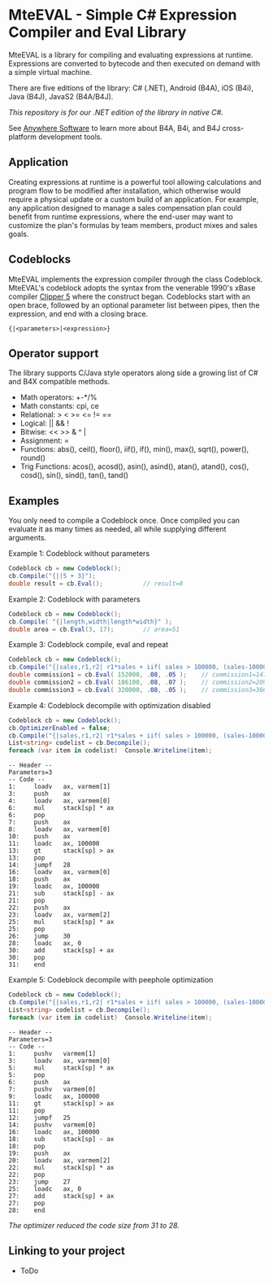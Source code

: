 # MteEVAL - Simple C# Expression Compiler and Eval Library

MteEVAL is a library for compiling and evaluating expressions at runtime. Expressions are converted to bytecode and then executed on demand with a simple virtual machine.

There are five editions of the library: C# (.NET), Android (B4A), iOS (B4i), Java (B4J), JavaS2 (B4A/B4J).

   *This repository is for our .NET edition of the library in native C#.*

See [Anywhere Software](https://www.idevaffiliate.com/33168/16-0-3-1.html) to learn more about B4A, B4i, and B4J cross-platform development tools.

## Application

Creating expressions at runtime is a powerful tool allowing calculations and program flow to be modified after installation, which otherwise would require a physical update or a custom build of an application. For example, any application designed to manage a sales compensation plan could benefit from runtime expressions, where the end-user may want to customize the plan's formulas by team members, product mixes and sales goals.

## Codeblocks

MteEVAL implements the expression compiler through the class Codeblock. MteEVAL's codeblock adopts the syntax from the venerable 1990's xBase compiler [Clipper 5](https://en.wikipedia.org/wiki/Clipper_(programming_language)) where the construct began. Codeblocks start with an open brace, followed by an optional parameter list between pipes, then the expression, and end with a closing brace.

```clipper
{|<parameters>|<expression>}
```
## Operator support

The library supports C/Java style operators along side a growing list of C# and B4X compatible methods.

* Math operators: +-*/%
* Math constants: cpi, ce 
* Relational: > < >= <= != ==
* Logical: || && !
* Bitwise: << >> & ^ |
* Assignment: =
* Functions: abs(), ceil(), floor(), iif(), if(), min(), max(), sqrt(), power(), round()
* Trig Functions: acos(), acosd(), asin(), asind(), atan(), atand(), cos(), cosd(), sin(), sind(), tan(), tand()

## Examples

You only need to compile a Codeblock once.  Once compiled you can evaluate it as many times as needed, all while supplying different arguments. 

Example 1: Codeblock without parameters

```cs
Codeblock cb = new Codeblock();
cb.Compile("{||5 + 3}");
double result = cb.Eval();           // result=8
```

Example 2: Codeblock with parameters

```cs
Codeblock cb = new Codeblock();
cb.Compile( "{|length,width|length*width}" );
double area = cb.Eval(3, 17);        // area=51
```

Example 3: Codeblock compile, eval and repeat

```cs
Codeblock cb = new Codeblock();
cb.Compile("{|sales,r1,r2| r1*sales + iif( sales > 100000, (sales-100000)*r2, 0 ) }");
double commission1 = cb.Eval( 152000, .08, .05 );    // commission1=14760
double commission2 = cb.Eval( 186100, .08, .07 );    // commission2=20915
double commission3 = cb.Eval( 320000, .08, .05 );    // commission3=36600
```

Example 4: Codeblock decompile with optimization disabled

```cs
Codeblock cb = new Codeblock();
cb.OptimizerEnabled = false;                       
cb.Compile("{|sales,r1,r2| r1*sales + iif( sales > 100000, (sales-100000)*r2, 0 ) }");
List<string> codelist = cb.Decompile();
foreach (var item in codelist)  Console.Writeline(item);
```
```
-- Header --
Parameters=3
-- Code --
1:     loadv   ax, varmem[1]
3:     push    ax
4:     loadv   ax, varmem[0]
6:     mul     stack[sp] * ax
6:     pop     
7:     push    ax
8:     loadv   ax, varmem[0]
10:    push    ax
11:    loadc   ax, 100000
13:    gt      stack[sp] > ax
13:    pop     
14:    jumpf   28
16:    loadv   ax, varmem[0]
18:    push    ax
19:    loadc   ax, 100000
21:    sub     stack[sp] - ax
21:    pop     
22:    push    ax
23:    loadv   ax, varmem[2]
25:    mul     stack[sp] * ax
25:    pop     
26:    jump    30
28:    loadc   ax, 0
30:    add     stack[sp] + ax
30:    pop     
31:    end     
```
Example 5: Codeblock decompile with peephole optimization 

```cs
Codeblock cb = new Codeblock();
cb.Compile("{|sales,r1,r2| r1*sales + iif( sales > 100000, (sales-100000)*r2, 0 ) }");
List<string> codelist = cb.Decompile();
foreach (var item in codelist)  Console.Writeline(item);
```
```
-- Header --
Parameters=3
-- Code --
1:     pushv   varmem[1]
3:     loadv   ax, varmem[0]
5:     mul     stack[sp] * ax
5:     pop     
6:     push    ax
7:     pushv   varmem[0]
9:     loadc   ax, 100000
11:    gt      stack[sp] > ax
11:    pop     
12:    jumpf   25
14:    pushv   varmem[0]
16:    loadc   ax, 100000
18:    sub     stack[sp] - ax
18:    pop     
19:    push    ax
20:    loadv   ax, varmem[2]
22:    mul     stack[sp] * ax
22:    pop     
23:    jump    27
25:    loadc   ax, 0
27:    add     stack[sp] + ax
27:    pop     
28:    end     
```
   *The optimizer reduced the code size from 31 to 28.*
## Linking to your project

* ToDo
